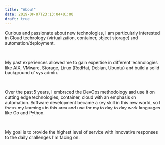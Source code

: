 ```yaml
---
title: "About"
date: 2019-08-07T23:13:04+01:00
draft: true
---
```


Curious and passionate about new technologies, I am particularly interested in  Cloud technology (virtualization, container, object storage) and automation/deployment.
<p>
<br>
</p>
My past experiences allowed me to gain expertise in different technologies like AIX, VMware, Storage, Linux (RedHat, Debian, Ubuntu) and build a solid background of sys admin.  
<p>
<br>
</p>
Over the past 5 years, I embraced the DevOps methodology and use it on cutting edge technologies, container, cloud with an emphasis on automation. Software development became a key skill in this new world, so I focus my learnings in this area and use for my to day to day work  languages like Go and Python.
<p>
<br>
</p>
My goal is to provide the highest level of service with innovative responses to the daily challenges I'm facing on.
